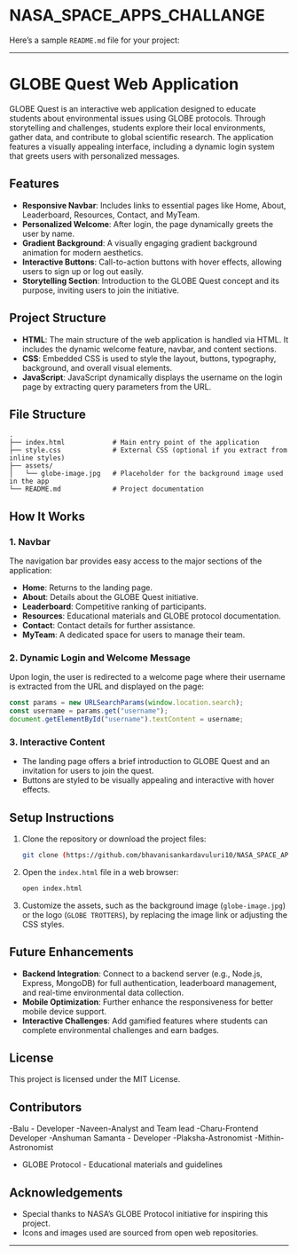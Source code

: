
# NASA_SPACE_APPS_CHALLANGE
Here’s a sample `README.md` file for your project:

---

# GLOBE Quest Web Application

GLOBE Quest is an interactive web application designed to educate students about environmental issues using GLOBE protocols. Through storytelling and challenges, students explore their local environments, gather data, and contribute to global scientific research. The application features a visually appealing interface, including a dynamic login system that greets users with personalized messages.

## Features

- **Responsive Navbar**: Includes links to essential pages like Home, About, Leaderboard, Resources, Contact, and MyTeam.
- **Personalized Welcome**: After login, the page dynamically greets the user by name.
- **Gradient Background**: A visually engaging gradient background animation for modern aesthetics.
- **Interactive Buttons**: Call-to-action buttons with hover effects, allowing users to sign up or log out easily.
- **Storytelling Section**: Introduction to the GLOBE Quest concept and its purpose, inviting users to join the initiative.

## Project Structure

- **HTML**: The main structure of the web application is handled via HTML. It includes the dynamic welcome feature, navbar, and content sections.
- **CSS**: Embedded CSS is used to style the layout, buttons, typography, background, and overall visual elements.
- **JavaScript**: JavaScript dynamically displays the username on the login page by extracting query parameters from the URL.

## File Structure

```
.
├── index.html            # Main entry point of the application
├── style.css             # External CSS (optional if you extract from inline styles)
├── assets/
│   └── globe-image.jpg   # Placeholder for the background image used in the app
└── README.md             # Project documentation
```

## How It Works

### 1. Navbar

The navigation bar provides easy access to the major sections of the application:
- **Home**: Returns to the landing page.
- **About**: Details about the GLOBE Quest initiative.
- **Leaderboard**: Competitive ranking of participants.
- **Resources**: Educational materials and GLOBE protocol documentation.
- **Contact**: Contact details for further assistance.
- **MyTeam**: A dedicated space for users to manage their team.

### 2. Dynamic Login and Welcome Message

Upon login, the user is redirected to a welcome page where their username is extracted from the URL and displayed on the page:
```js
const params = new URLSearchParams(window.location.search);
const username = params.get("username");
document.getElementById("username").textContent = username;
```

### 3. Interactive Content

- The landing page offers a brief introduction to GLOBE Quest and an invitation for users to join the quest.
- Buttons are styled to be visually appealing and interactive with hover effects.

## Setup Instructions

1. Clone the repository or download the project files:
   ```bash
   git clone (https://github.com/bhavanisankardavuluri10/NASA_SPACE_APPS_CHALLANGE.git)
   ```

2. Open the `index.html` file in a web browser:
   ```bash
   open index.html
   ```

3. Customize the assets, such as the background image (`globe-image.jpg`) or the logo (`GLOBE TROTTERS`), by replacing the image link or adjusting the CSS styles.

## Future Enhancements

- **Backend Integration**: Connect to a backend server (e.g., Node.js, Express, MongoDB) for full authentication, leaderboard management, and real-time environmental data collection.
- **Mobile Optimization**: Further enhance the responsiveness for better mobile device support.
- **Interactive Challenges**: Add gamified features where students can complete environmental challenges and earn badges.

## License

This project is licensed under the MIT License.

## Contributors


-Balu - Developer
-Naveen-Analyst and Team lead
-Charu-Frontend Developer
-Anshuman Samanta - Developer
-Plaksha-Astronomist
-Mithin-Astronomist
- GLOBE Protocol - Educational materials and guidelines

## Acknowledgements

- Special thanks to NASA’s GLOBE Protocol initiative for inspiring this project.
- Icons and images used are sourced from open web repositories.

---

